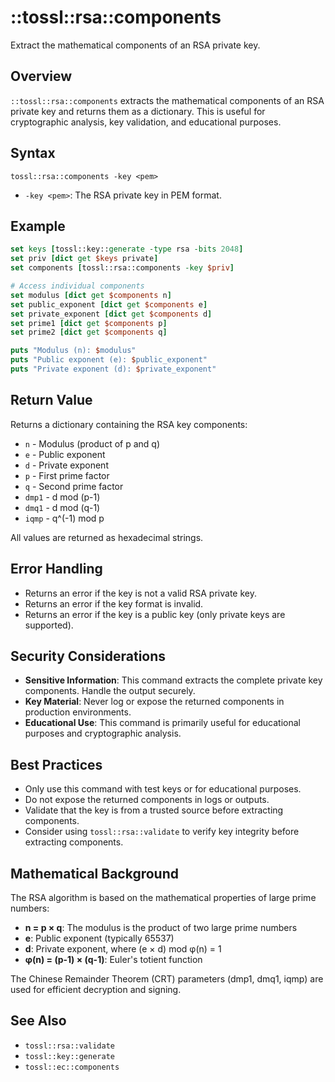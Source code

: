 # ::tossl::rsa::components

Extract the mathematical components of an RSA private key.

## Overview

`::tossl::rsa::components` extracts the mathematical components of an RSA private key and returns them as a dictionary. This is useful for cryptographic analysis, key validation, and educational purposes.

## Syntax

```
tossl::rsa::components -key <pem>
```

- `-key <pem>`: The RSA private key in PEM format.

## Example

```tcl
set keys [tossl::key::generate -type rsa -bits 2048]
set priv [dict get $keys private]
set components [tossl::rsa::components -key $priv]

# Access individual components
set modulus [dict get $components n]
set public_exponent [dict get $components e]
set private_exponent [dict get $components d]
set prime1 [dict get $components p]
set prime2 [dict get $components q]

puts "Modulus (n): $modulus"
puts "Public exponent (e): $public_exponent"
puts "Private exponent (d): $private_exponent"
```

## Return Value

Returns a dictionary containing the RSA key components:

- `n` - Modulus (product of p and q)
- `e` - Public exponent
- `d` - Private exponent
- `p` - First prime factor
- `q` - Second prime factor
- `dmp1` - d mod (p-1)
- `dmq1` - d mod (q-1)
- `iqmp` - q^(-1) mod p

All values are returned as hexadecimal strings.

## Error Handling

- Returns an error if the key is not a valid RSA private key.
- Returns an error if the key format is invalid.
- Returns an error if the key is a public key (only private keys are supported).

## Security Considerations

- **Sensitive Information**: This command extracts the complete private key components. Handle the output securely.
- **Key Material**: Never log or expose the returned components in production environments.
- **Educational Use**: This command is primarily useful for educational purposes and cryptographic analysis.

## Best Practices

- Only use this command with test keys or for educational purposes.
- Do not expose the returned components in logs or outputs.
- Validate that the key is from a trusted source before extracting components.
- Consider using `tossl::rsa::validate` to verify key integrity before extracting components.

## Mathematical Background

The RSA algorithm is based on the mathematical properties of large prime numbers:

- **n = p × q**: The modulus is the product of two large prime numbers
- **e**: Public exponent (typically 65537)
- **d**: Private exponent, where (e × d) mod φ(n) = 1
- **φ(n) = (p-1) × (q-1)**: Euler's totient function

The Chinese Remainder Theorem (CRT) parameters (dmp1, dmq1, iqmp) are used for efficient decryption and signing.

## See Also
- `tossl::rsa::validate`
- `tossl::key::generate`
- `tossl::ec::components` 